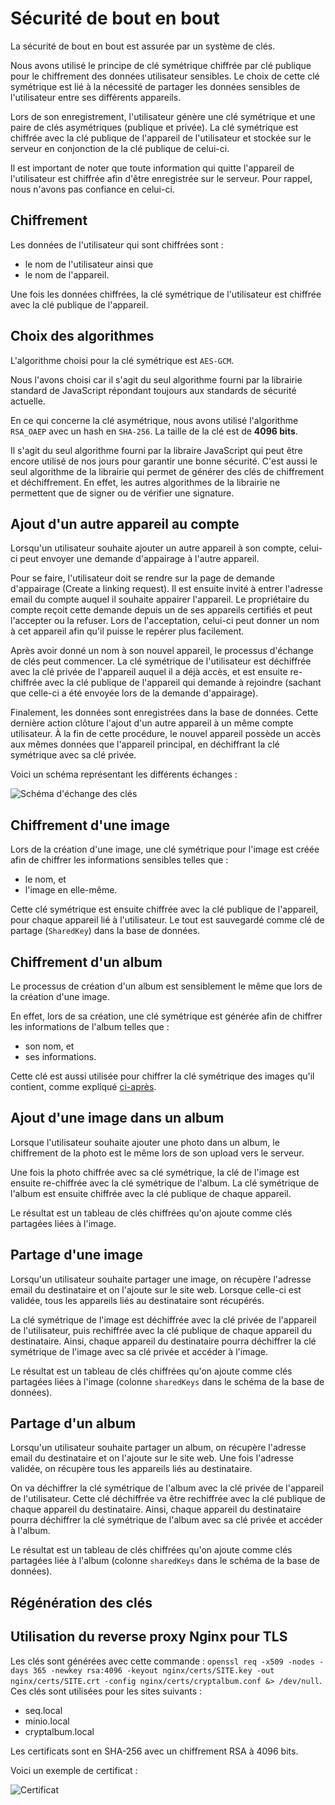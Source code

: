 
# Sécurité de bout en bout

La sécurité de bout en bout est assurée par un système de clés.

Nous avons utilisé le principe de clé symétrique chiffrée par clé publique pour le chiffrement des données utilisateur
sensibles. Le choix de cette clé symétrique est lié à la nécessité de partager les données sensibles de l'utilisateur
entre ses différents appareils.

Lors de son enregistrement, l'utilisateur génère une clé symétrique et une paire de clés asymétriques (publique et
privée). La clé symétrique est chiffrée avec la clé publique de l'appareil de l'utilisateur et stockée sur le serveur
en conjonction de la clé publique de celui-ci.

Il est important de noter que toute information qui quitte l'appareil de l'utilisateur est chiffrée afin d'être
enregistrée sur le serveur. Pour rappel, nous n'avons pas confiance en celui-ci.

## Chiffrement

Les données de l'utilisateur qui sont chiffrées sont :

- le nom de l'utilisateur ainsi que
- le nom de l'appareil.

Une fois les données chiffrées, la clé symétrique de l'utilisateur est chiffrée avec la clé publique de l'appareil.

## Choix des algorithmes

L'algorithme choisi pour la clé symétrique est `AES-GCM`.

Nous l'avons choisi car il s'agit du seul algorithme fourni par la librairie standard de JavaScript répondant toujours
aux standards de sécurité actuelle.

En ce qui concerne la clé asymétrique, nous avons utilisé l'algorithme `RSA_OAEP` avec un hash en `SHA-256`.
La taille de la clé est de **4096 bits**.

Il s'agit du seul algorithme fourni par la libraire JavaScript qui peut être encore utilisé de nos jours pour garantir
une bonne sécurité. C'est aussi le seul algorithme de la librairie qui permet de générer des clés de chiffrement et
déchiffrement. En effet, les autres algorithmes de la librairie ne permettent que de signer ou de vérifier une
signature.

## Ajout d'un autre appareil au compte

Lorsqu'un utilisateur souhaite ajouter un autre appareil à son compte, celui-ci peut envoyer une demande d'appairage à
l'autre appareil.

Pour se faire, l'utilisateur doit se rendre sur la page de demande d'appairage (Create a linking request).
Il est ensuite invité à entrer l'adresse email du compte auquel il souhaite appairer l'appareil.
Le propriétaire du compte reçoit cette demande depuis un de ses appareils certifiés et peut l'accepter ou la refuser.
Lors de l'acceptation, celui-ci peut donner un nom à cet appareil afin qu'il puisse le repérer plus facilement.

Après avoir donné un nom à son nouvel appareil, le processus d'échange de clés peut commencer.
La clé symétrique de l'utilisateur est déchiffrée avec la clé privée de l'appareil auquel il a déjà accès, et est
ensuite re-chiffrée avec la clé publique de l'appareil qui demande à rejoindre (sachant que celle-ci a été envoyée lors
de la demande d'appairage).

Finalement, les données sont enregistrées dans la base de données.
Cette dernière action clôture l'ajout d'un autre appareil à un même compte utilisateur.
À la fin de cette procédure, le nouvel appareil possède un accès aux mêmes données que l'appareil principal, en
déchiffrant la clé symétrique avec sa clé privée.

Voici un schéma représentant les différents échanges :

![Schéma d'échange des clés](./assets/PAKOEN~1.SVG)

## Chiffrement d'une image

Lors de la création d'une image, une clé symétrique pour l'image est créée afin de chiffrer les informations sensibles
telles que :

- le nom, et
- l'image en elle-même.

Cette clé symétrique est ensuite chiffrée avec la clé publique de l'appareil, pour chaque appareil lié à l'utilisateur.
Le tout est sauvegardé comme clé de partage (`SharedKey`) dans la base de données.

## Chiffrement d'un album

Le processus de création d'un album est sensiblement le même que lors de la création d'une image.

En effet, lors de sa création, une clé symétrique est générée afin de chiffrer les informations de l'album telles que :

- son nom, et
- ses informations.

Cette clé est aussi utilisée pour chiffrer la clé symétrique des images qu'il contient, comme
expliqué [ci-après](#ajout-dune-image-dans-un-album).

## Ajout d'une image dans un album

Lorsque l'utilisateur souhaite ajouter une photo dans un album, le chiffrement de la photo est le même lors de son
upload vers le serveur.

Une fois la photo chiffrée avec sa clé symétrique, la clé de l'image est ensuite re-chiffrée avec la clé symétrique de
l'album. La clé symétrique de l'album est ensuite chiffrée avec la clé publique de chaque appareil.

Le résultat est un tableau de clés chiffrées qu'on ajoute comme clés partagées liées à l'image.

## Partage d'une image

Lorsqu'un utilisateur souhaite partager une image, on récupère l'adresse email du destinataire et on l'ajoute sur le
site web. Lorsque celle-ci est validée, tous les appareils liés au destinataire sont récupérés.

La clé symétrique de l'image est déchiffrée avec la clé privée de l'appareil de l'utilisateur, puis rechiffrée avec la
clé publique de chaque appareil du destinataire. Ainsi, chaque appareil du destinataire pourra déchiffrer la clé
symétrique de l'image avec sa clé privée et accéder à l'image.

Le résultat est un tableau de clés chiffrées qu'on ajoute comme clés partagées liées à l'image (colonne `sharedKeys`
dans le schéma de la base de données).

## Partage d'un album

Lorsqu'un utilisateur souhaite partager un album, on récupère l'adresse email du destinataire et on l'ajoute sur le site
web. Une fois l'adresse validée, on récupère tous les appareils liés au destinataire.

On va déchiffrer la clé symétrique de l'album avec la clé privée de l'appareil de l'utilisateur. Cette clé déchiffrée va
être rechiffrée avec la clé publique de chaque appareil du destinataire. Ainsi, chaque appareil du destinataire pourra
déchiffrer la clé symétrique de l'album avec sa clé privée et accéder à l'album.

Le résultat est un tableau de clés chiffrées qu'on ajoute comme clés partagées liée à l'album (colonne `sharedKeys` dans
le schéma de la base de données).

## Régénération des clés

## Utilisation du reverse proxy Nginx pour TLS

Les clés sont générées avec cette commande : `openssl req -x509 -nodes -days 365 -newkey rsa:4096 -keyout nginx/certs/SITE.key -out nginx/certs/SITE.crt -config nginx/certs/cryptalbum.conf &> /dev/null`.
Ces clés sont utilisées pour les sites suivants :
- seq.local
- minio.local
- cryptalbum.local

Les certificats sont en SHA-256 avec un chiffrement RSA à 4096 bits.

Voici un exemple de certificat :

![Certificat](./assets/cert.png)
